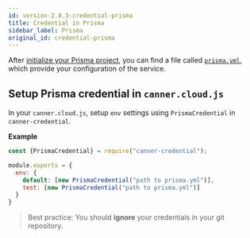 ```yaml
---
id: version-2.8.3-credential-prisma
title: Credential in Prisma
sidebar_label: Prisma
original_id: credential-prisma
---
```


After [initialize your Prisma project](https://www.prisma.io/docs/reference/cli-command-reference/database-service/prisma-init-eeb1ohr4ec), you can find a file called [`prisma.yml`](https://www.prisma.io/docs/reference/service-configuration/prisma.yml/overview-and-example-foatho8aip), which provide your configuration of the service.

## Setup Prisma credential in `canner.cloud.js`

In your `canner.cloud.js`, setup `env` settings using `PrismaCredential` in `canner-credential`.

**Example**

```js
const {PrismaCredential} = require("canner-credential");

module.exports = {
  env: {
    default: [new PrismaCredential("path to prisma.yml")],
    test: [new PrismaCredential("path to prisma.yml")]
  }
}
```

> Best practice: You should **ignore** your credentials in your git repository.
